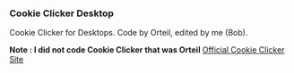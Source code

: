 ### Cookie Clicker Desktop
Cookie Clicker for Desktops.
Code by Orteil, edited by me (Bob).

**Note : I did not code Cookie Clicker that was Orteil**
<a href="https://cookieclicker.eu/cookieclicker/">Official Cookie Clicker Site</a>
